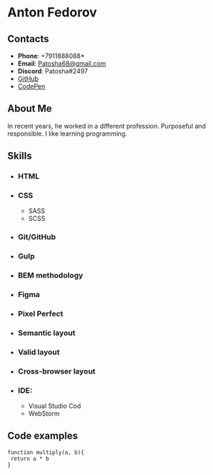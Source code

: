 # Anton Fedorov

## Contacts

* __Phone__: +7911888088*
* __Email__: Patosha68@gmail.com
* __Discord__: Patosha#2497
* [GitHub](https://github.com/Patosha)
* [CodePen](https://www.codewars.com/users/Patosha)

## About Me

In recent years, he worked in a different profession. Purposeful and responsible. 
I like learning programming.

## Skills

* ### HTML
* ### CSS
  * SASS 
  * SCSS
* ### Git/GitHub
* ### Gulp
* ### BEM methodology 
* ### Figma
* ### Pixel Perfect
* ### Semantic layout
* ### Valid layout
* ### Cross-browser layout
* ### IDE:
  * Visual Studio Cod
  * WebStorm

## Code examples 
```
function multiply(a, b){
 return a * b
}
```